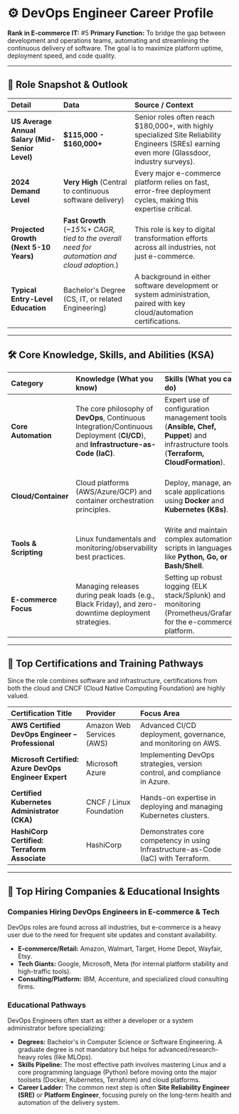 # ⚙️ DevOps Engineer Career Profile

**Rank in E-commerce IT:** #5
**Primary Function:** To bridge the gap between development and operations teams, automating and streamlining the continuous delivery of software. The goal is to maximize platform uptime, deployment speed, and code quality.

---

## 💼 Role Snapshot & Outlook

| Detail | Data | Source / Context |
| :--- | :--- | :--- |
| **US Average Annual Salary (Mid-Senior Level)** | **$115,000 - $160,000+** | Senior roles often reach $180,000+, with highly specialized Site Reliability Engineers (SREs) earning even more (Glassdoor, industry surveys). |
| **2024 Demand Level** | **Very High** (Central to continuous software delivery) | Every major e-commerce platform relies on fast, error-free deployment cycles, making this expertise critical. |
| **Projected Growth (Next 5-10 Years)** | **Fast Growth** (*~15%+ CAGR, tied to the overall need for automation and cloud adoption.*) | This role is key to digital transformation efforts across all industries, not just e-commerce. |
| **Typical Entry-Level Education** | Bachelor's Degree (CS, IT, or related Engineering) | A background in either software development or system administration, paired with key cloud/automation certifications. |

---

## 🛠️ Core Knowledge, Skills, and Abilities (KSA)

| Category | Knowledge (What you know) | Skills (What you can do) | Abilities (Soft Skills/Competencies) |
| :--- | :--- | :--- | :--- |
| **Core Automation** | The core philosophy of **DevOps**, Continuous Integration/Continuous Deployment (**CI/CD**), and **Infrastructure-as-Code (IaC)**. | Expert use of configuration management tools (**Ansible, Chef, Puppet**) and infrastructure tools (**Terraform, CloudFormation**). | **Systemic Thinking**—viewing the entire delivery pipeline as a single, continuous system. |
| **Cloud/Container** | Cloud platforms (AWS/Azure/GCP) and container orchestration principles. | Deploy, manage, and scale applications using **Docker** and **Kubernetes (K8s)**. | **Collaboration**—acting as the liaison and "bridge" between highly technical development and operations teams. |
| **Tools & Scripting** | Linux fundamentals and monitoring/observability best practices. | Write and maintain complex automation scripts in languages like **Python, Go, or Bash/Shell**. | **Proactive Monitoring**—predicting system issues before they turn into customer-facing outages. |
| **E-commerce Focus** | Managing releases during peak loads (e.g., Black Friday), and zero-downtime deployment strategies. | Setting up robust logging (ELK stack/Splunk) and monitoring (Prometheus/Grafana) for the e-commerce platform. | Obsession with **stability, reliability, and speed** of the live platform. |

---

## 🏅 Top Certifications and Training Pathways

Since the role combines software and infrastructure, certifications from both the cloud and CNCF (Cloud Native Computing Foundation) are highly valued.

| Certification Title | Provider | Focus Area |
| :--- | :--- | :--- |
| **AWS Certified DevOps Engineer – Professional** | Amazon Web Services (AWS) | Advanced CI/CD deployment, governance, and monitoring on AWS. |
| **Microsoft Certified: Azure DevOps Engineer Expert** | Microsoft Azure | Implementing DevOps strategies, version control, and compliance in Azure. |
| **Certified Kubernetes Administrator (CKA)** | CNCF / Linux Foundation | Hands-on expertise in deploying and managing Kubernetes clusters. |
| **HashiCorp Certified: Terraform Associate** | HashiCorp | Demonstrates core competency in using Infrastructure-as-Code (IaC) with Terraform. |

---

## 🏢 Top Hiring Companies & Educational Insights

### Companies Hiring DevOps Engineers in E-commerce & Tech

DevOps roles are found across all industries, but e-commerce is a heavy user due to the need for frequent site updates and constant availability.

* **E-commerce/Retail:** Amazon, Walmart, Target, Home Depot, Wayfair, Etsy.
* **Tech Giants:** Google, Microsoft, Meta (for internal platform stability and high-traffic tools).
* **Consulting/Platform:** IBM, Accenture, and specialized cloud consulting firms.

### Educational Pathways

DevOps Engineers often start as either a developer or a system administrator before specializing:

* **Degrees:** Bachelor's in Computer Science or Software Engineering. A graduate degree is not mandatory but helps for advanced/research-heavy roles (like MLOps).
* **Skills Pipeline:** The most effective path involves mastering Linux and a core programming language (Python) before moving onto the major toolsets (Docker, Kubernetes, Terraform) and cloud platforms.
* **Career Ladder:** The common next step is often **Site Reliability Engineer (SRE)** or **Platform Engineer**, focusing purely on the long-term health and automation of the delivery system.
